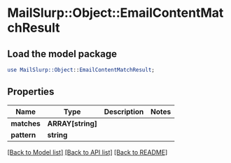 # MailSlurp::Object::EmailContentMatchResult

## Load the model package
```perl
use MailSlurp::Object::EmailContentMatchResult;
```

## Properties
Name | Type | Description | Notes
------------ | ------------- | ------------- | -------------
**matches** | **ARRAY[string]** |  | 
**pattern** | **string** |  | 

[[Back to Model list]](../README.md#documentation-for-models) [[Back to API list]](../README.md#documentation-for-api-endpoints) [[Back to README]](../README.md)


